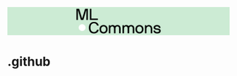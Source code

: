 [![MLCommons](https://github.com/mlcommons/.github/blob/cdde128ce87d89ec07f385ba96ac7d444a13ff3c/images/mlc_black_white_green_background_banner_longer.png)](https://mlcommons.org)

# .github
